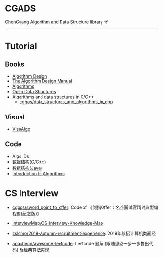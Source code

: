 # CGADS

ChenGuang Algorithm and Data Structure library :sunny:

---

# Tutorial

## Books
* [Algorithm Design](http://ww3.algorithmdesign.net/)
* [The Algorithm Design Manual](http://www.algorist.com/)
* [Algorithms](https://algs4.cs.princeton.edu/home/)
* [Open Data Structures](http://opendatastructures.org/)
* [Algorithms and data structures in C/C++](https://www.cprogramming.com/algorithms-and-data-structures.html)
  - [cggos/data_structures_and_algorithms_in_cpp](https://github.com/cggos/data_structures_and_algorithms_in_cpp)

## Visual
* [VisuAlgo](https://visualgo.net)

## Code
* [Algo_Ds](https://github.com/srbcheema1/Algo_Ds)
* [数据结构(C/C++)](https://github.com/xiufengcheng/DATASTRUCTURE)
* [数据结构(Java)](https://github.com/buptdavid/datastructure)
* [Introduction to Algorithms](https://ita.skanev.com/index.html)

# CS Interview

* [cggos/sword_point_to_offer](https://github.com/cggos/sword_point_to_offer): Code of 《剑指Offer：名企面试官精讲典型编程题(纪念版)》

* [InterviewMap/CS-Interview-Knowledge-Map](https://github.com/InterviewMap/CS-Interview-Knowledge-Map)

* [zslomo/2019-Autumn-recruitment-experience](https://github.com/zslomo/2019-Autumn-recruitment-experience): 2019年秋招计算机类面经

* [apachecn/awesome-leetcode](https://github.com/apachecn/awesome-leetcode): Leetcode 题解 (跟随思路一步一步撸出代码) 及经典算法实现

